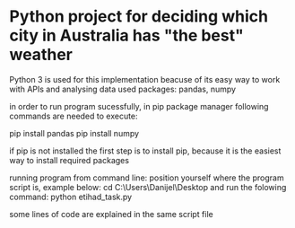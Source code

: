 # Python project for deciding which city in Australia has "the best" weather

Python 3 is used for this implementation beacuse of its easy way to work with APIs and analysing data
used packages: pandas, numpy

in order to run program sucessfully, in pip package manager following commands are needed to execute:

pip install pandas
pip install numpy

if pip is not installed the first step is to install pip, because it is the easiest way to install required packages

running program from command line:
position yourself where the program script is, example below:
cd C:\Users\Danijel\Desktop
and run the folowing command:
python etihad_task.py

some lines of code are explained in the same script file
